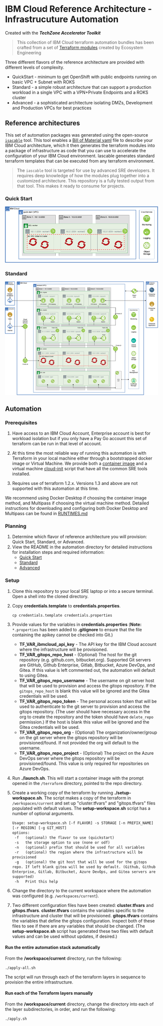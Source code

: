 # IBM Cloud Reference Architecture - Infrastrucuture Automation

Created with the ***TechZone Accelerator Toolkit***

> This collection of IBM Cloud terraform automation bundles has been crafted from a set of [Terraform modules](https://modules.cloudnativetoolkit.dev/) created by Ecosystem Engineering

Three different flavors of the reference architecture are provided with different levels of complexity.

- QuickStart - minimum to get OpenShift with public endpoints running on basic VPC + Subnet with ROKS
- Standard - a simple robust architecture that can support a production workload in a single VPC with a VPN+Private Endpoints and a ROKS cluster
- Advanced - a sophisticated architecture isolating DMZs, Development and Production VPCs for best practices

## Reference architectures

This set of automation packages was generated using the open-source [`isacable`](https://github.com/cloud-native-toolkit/iascable) tool. This tool enables a [Bill of Material yaml](https://github.com/cloud-native-toolkit/automation-solutions/tree/main/boms) file to describe your IBM Cloud architecture, which it then generates the terraform modules into a package of infrastructure as code that you can use to accelerate the configuration of your IBM Cloud environment. Iascable generates standard terraform templates that can be executed from any terraform environment.

> The `iascable` tool is targeted for use by advanced SRE developers. It requires deep knowledge of how the modules plug together into a customized architecture. This repository is a fully tested output from that tool. This makes it ready to consume for projects.

### Quick Start

![QuickStart](1-quickstart/architecture.png)

### Standard

![Standard](2-standard/architecture.png)

## Automation

### Prerequisites

1. Have access to an IBM Cloud Account, Enterprise account is best for workload isolation but if you only have a Pay Go account this set of terraform can be run in that level of account.

2. At this time the most reliable way of running this automation is with Terraform in your local machine either through a bootstrapped docker image or Virtual Machine. We provide both a [container image](https://github.com/cloud-native-toolkit/image-cli-tools) and a virtual machine [cloud-init](https://github.com/cloud-native-toolkit/sre-utilities/blob/main/cloud-init/cli-tools.yaml) script that have all the common SRE tools installed.

3. Requires use of terraform 1.2.x. Versions 1.3 and above are not supported with this automation at this time.

We recommend using Docker Desktop if choosing the container image method, and Multipass if choosing the virtual machine method.   Detailed instructions for downloading and configuring both Docker Desktop and Multipass can be found in [RUNTIMES.md](./RUNTIMES.md)

### Planning

1. Determine which flavor of reference architecture you will provision: Quick Start, Standard, or Advanced.
2. View the README in the automation directory for detailed instructions for installation steps and required information:
   - [Quick Start](1-quickstart)
   - [Standard](2-standard)
   - [Advanced](3-advanced)

### Setup

1. Clone this repository to your local SRE laptop or into a secure terminal. Open a shell into the cloned directory.
2. Copy **credentials.template** to **credentials.properties**.
    ```shell
    cp credentials.template credentials.properties
    ```
3. Provide values for the variables in **credentials.properties** (**Note:** `*.properties` has been added to **.gitignore** to ensure that the file containing the apikey cannot be checked into Git.)
   - **TF_VAR_ibmcloud_api_key** - The API key for the IBM Cloud account where the infrastructure will be provisioned.
   - **TF_VAR_gitops_repo_host** - (Optional) The host for the git repository (e.g. github.com, bitbucket.org). Supported Git servers are GitHub, Github Enterprise, Gitlab, Bitbucket, Azure DevOps, and Gitea. If this value is left commented out, the automation will default to using Gitea.
   - **TF_VAR_gitops_repo_username** - The username on git server host that will be used to provision and access the gitops repository. If the `gitops_repo_host` is blank this value will be ignored and the Gitea credentials will be used.
   - **TF_VAR_gitops_repo_token** - The personal access token that will be used to authenticate to the git server to provision and access the gitops repository. (The user should have necessary access in the org to create the repository and the token should have `delete_repo` permission.) If the host is blank this value will be ignored and the Gitea credentials will be used.
   - **TF_VAR_gitops_repo_org** - (Optional) The organization/owner/group on the git server where the gitops repository will be provisioned/found. If not provided the org will default to the username.
   - **TF_VAR_gitops_repo_project** - (Optional) The project on the Azure DevOps server where the gitops repository will be provisioned/found. This value is only required for repositories on Azure DevOps.

4. Run **./launch.sh**. This will start a container image with the prompt opened in the `/terraform` directory, pointed to the repo directory.
5. Create a working copy of the terraform by running **./setup-workspace.sh**. The script makes a copy of the terraform in `/workspaces/current` and set up "cluster.tfvars" and "gitops.tfvars" files populated with default values. The **setup-workspace.sh** script has a number of optional arguments.

    ```
    Usage: setup-workspace.sh [-f FLAVOR] -s STORAGE [-n PREFIX_NAME] [-r REGION] [-g GIT_HOST]
    options:
     -f   (optional) the flavor to use (quickstart)
     -s   the storage option to use (none or odf)
     -n   (optional) prefix that should be used for all variables
     -r   (optional) the region where the infrastructure will be provisioned
     -g   (optional) the git host that will be used for the gitops repo. If left blank gitea will be used by default. (Github, Github Enterprise, Gitlab, Bitbucket, Azure DevOps, and Gitea servers are supported)
     -h   Print this help
    ```

6. Change the directory to the current workspace where the automation was configured (e.g. `/workspaces/current`).
7. Two different configuration files have been created: **cluster.tfvars** and **gitops.tfvars**. **cluster.tfvars** contains the variables specific to the infrastructure and cluster that will be provisioned. **gitops.tfvars** contains the variables that define the gitops configuration. Inspect both of these files to see if there are any variables that should be changed. (The **setup-workspace.sh** script has generated these two files with default values and can be used without updates, if desired.)

#### Run the entire automation stack automatically

From the **/workspace/current** directory, run the following:

```shell
./apply-all.sh
```

The script will run through each of the terraform layers in sequence to provision the entire infrastructure.

#### Run each of the Terraform layers manually

From the **/workspace/current** directory, change the directory into each of the layer subdirectories, in order, and run the following:

```shell
./apply.sh
```
